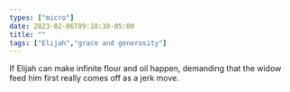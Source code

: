 ```yaml
---
types: ["micro"]
date: 2023-02-06T09:10:38-05:00
title: ""
tags: ["Elijah","grace and generosity"]
---
```

If Elijah can make infinite flour and oil happen, demanding that the widow feed him first really comes off as a jerk move.
